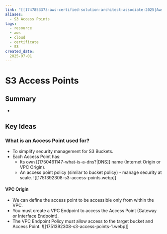 ```yaml
---
link: "[[1747853373-aws-certified-solution-architect-associate-2025|Aws Certified Solution Architect Associate 2025]]"
aliases: 
  - S3 Access Points
tags:
  - resource
  - aws
  - cloud
  - certificate
  - S3
created_date:
  2025-07-01
---
```

# S3 Access Points
## Summary
- 
## Key Ideas
### What is an Access Point used for?
- To simplify security management for S3 Buckets.
- Each Access Point has:
  - Its own [[1750461147-what-is-a-dns?|DNS]] name (Internet Origin or VPC Origin).
  - An access point policy (similar to bucket policy) - manage security at scale.
![[1751392308-s3-access-points.webp]]

#### VPC Origin
- We can define the access point to be accessible only from within the VPC.
- You must create a VPC Endpoint to access the Access Point (Gateway or Interface Endpoint).
- The VPC Endpoint Policy must allow access to the target bucket and Access Point.
![[1751392308-s3-access-points-1.webp]]


